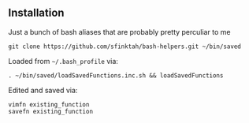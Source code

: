 ## Installation

Just a bunch of bash aliases that are probably pretty perculiar to me

```shell
git clone https://github.com/sfinktah/bash-helpers.git ~/bin/saved
```

Loaded from `~/.bash_profile` via:

```shell
. ~/bin/saved/loadSavedFunctions.inc.sh && loadSavedFunctions
```

Edited and saved via:

```shell
vimfn existing_function
savefn existing_function
```
